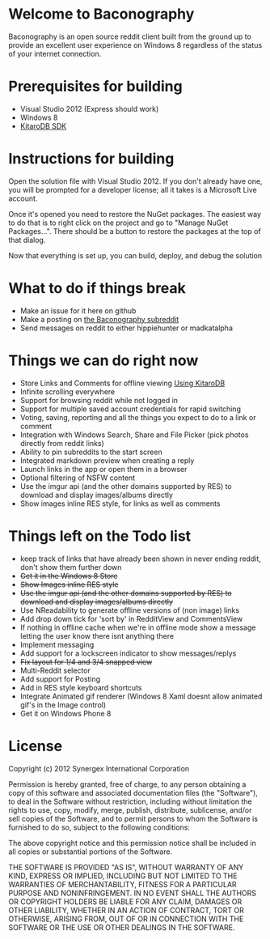 # Welcome to Baconography
Baconography is an open source reddit client built from the ground up to provide an excellent user experience on Windows 8 regardless of the status of your internet connection.

# Prerequisites for building
*   Visual Studio 2012 (Express should work)
*   Windows 8
*   [KitaroDB SDK](http://kitarodb.com/kitarodb-for-winrt/)

# Instructions for building
Open the solution file with Visual Studio 2012. If you don't already have one, you will be prompted for a developer license; all it takes is a Microsoft Live account.

Once it's opened you need to restore the NuGet packages. The easiest way to do that is to right click on the project and go to "Manage NuGet Packages...". There should be a button to restore the packages at the top of that dialog.

Now that everything is set up, you can build, deploy, and debug the solution

# What to do if things break
*   Make an issue for it here on github
*   Make a posting on [the Baconography subreddit](http://reddit.com/r/baconography)
*   Send messages on reddit to either hippiehunter or madkatalpha

# Things we can do right now
*   Store Links and Comments for offline viewing [Using KitaroDB](http://www.kitarodb.com)
*   Infinite scrolling everywhere
*   Support for browsing reddit while not logged in
*   Support for multiple saved account credentials for rapid switching
*   Voting, saving, reporting and all the things you expect to do to a link or comment
*   Integration with Windows Search, Share and File Picker (pick photos directly from reddit links)
*   Ability to pin subreddits to the start screen
*   Integrated markdown preview when creating a reply
*   Launch links in the app or open them in a browser
*   Optional filtering of NSFW content
*   Use the imgur api (and the other domains supported by RES) to download and display images/albums directly
*   Show images inline RES style, for links as well as comments

# Things left on the Todo list
*   keep track of links that have already been shown in never ending reddit, don't show them further down
*   ~~Get it in the Windows 8 Store~~
*   ~~Show Images inline RES style~~
*   ~~Use the imgur api (and the other domains supported by RES) to download and display images/albums directly~~
*   Use NReadability to generate offline versions of (non image) links
*   Add drop down tick for 'sort by' in RedditView and CommentsView
*   If nothing in offline cache when we're in offline mode show a message letting the user know there isnt anything there
*   Implement messaging
*   Add support for a lockscreen indicator to show messages/replys 
*   ~~Fix layout for 1/4 and 3/4 snapped view~~
*   Multi-Reddit selector
*   Add support for Posting
*   Add in RES style keyboard shortcuts
*   Integrate Animated gif renderer (Windows 8 Xaml doesnt allow animated gif's in the Image control)
*   Get it on Windows Phone 8

# License
Copyright (c) 2012 Synergex International Corporation

Permission is hereby granted, free of charge, to any person obtaining a copy of this software and associated documentation files (the "Software"), to deal in  the Software without restriction, including without limitation the rights to use, copy, modify, merge, publish, distribute, sublicense, and/or sell copies of the Software, and to permit persons to whom the Software is furnished to do so, subject to the following conditions:

The above copyright notice and this permission notice shall be included in all copies or substantial portions of the Software.

THE SOFTWARE IS PROVIDED "AS IS", WITHOUT WARRANTY OF ANY KIND, EXPRESS OR IMPLIED, INCLUDING BUT NOT LIMITED TO THE WARRANTIES OF MERCHANTABILITY, FITNESS FOR A PARTICULAR PURPOSE AND NONINFRINGEMENT. IN NO EVENT SHALL THE AUTHORS OR COPYRIGHT HOLDERS BE LIABLE FOR ANY CLAIM, DAMAGES OR OTHER LIABILITY, WHETHER IN AN ACTION OF CONTRACT, TORT OR OTHERWISE, ARISING FROM, OUT OF OR IN CONNECTION WITH THE SOFTWARE OR THE USE OR OTHER DEALINGS IN THE SOFTWARE.
